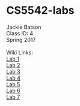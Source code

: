 # CS5542-labs<br>
Jackie Batson<br>
Class ID: 4<br>
Spring 2017<br>
<br>
Wiki Links:<br>
<a href="https://github.com/jbvx8/CS5542-labs/wiki/Lab-1">Lab 1</a><br>
<a href="https://github.com/jbvx8/CS5542-labs/wiki/Lab-2">Lab 2</a><br>
<a href="https://github.com/jbvx8/CS5542-labs/wiki/Lab-3">Lab 3</a><br>
<a href="https://github.com/jbvx8/CS5542-labs/wiki/Lab-4">Lab 4</a><br>
<a href="https://github.com/jbvx8/CS5542-labs/wiki/Lab-5">Lab 5</a><br>
<a href="https://github.com/jbvx8/CS5542-labs/wiki/Lab-6">Lab 6</a><br>
<a href="https://github.com/jbvx8/CS5542-labs/wiki/Lab-7">Lab 7</a><br>
